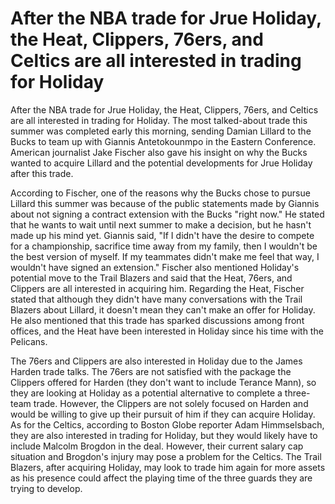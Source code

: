 #  After the NBA trade for Jrue Holiday, the Heat, Clippers, 76ers, and Celtics are all interested in trading for Holiday 
  After the NBA trade for Jrue Holiday, the Heat, Clippers, 76ers, and Celtics are all interested in trading for Holiday. The most talked-about trade this summer was completed early this morning, sending Damian Lillard to the Bucks to team up with Giannis Antetokounmpo in the Eastern Conference. American journalist Jake Fischer also gave his insight on why the Bucks wanted to acquire Lillard and the potential developments for Jrue Holiday after this trade.

According to Fischer, one of the reasons why the Bucks chose to pursue Lillard this summer was because of the public statements made by Giannis about not signing a contract extension with the Bucks "right now." He stated that he wants to wait until next summer to make a decision, but he hasn't made up his mind yet. Giannis said, "If I didn't have the desire to compete for a championship, sacrifice time away from my family, then I wouldn't be the best version of myself. If my teammates didn't make me feel that way, I wouldn't have signed an extension." Fischer also mentioned Holiday's potential move to the Trail Blazers and said that the Heat, 76ers, and Clippers are all interested in acquiring him. Regarding the Heat, Fischer stated that although they didn't have many conversations with the Trail Blazers about Lillard, it doesn't mean they can't make an offer for Holiday. He also mentioned that this trade has sparked discussions among front offices, and the Heat have been interested in Holiday since his time with the Pelicans.

The 76ers and Clippers are also interested in Holiday due to the James Harden trade talks. The 76ers are not satisfied with the package the Clippers offered for Harden (they don't want to include Terance Mann), so they are looking at Holiday as a potential alternative to complete a three-team trade. However, the Clippers are not solely focused on Harden and would be willing to give up their pursuit of him if they can acquire Holiday. As for the Celtics, according to Boston Globe reporter Adam Himmselsbach, they are also interested in trading for Holiday, but they would likely have to include Malcolm Brogdon in the deal. However, their current salary cap situation and Brogdon's injury may pose a problem for the Celtics. The Trail Blazers, after acquiring Holiday, may look to trade him again for more assets as his presence could affect the playing time of the three guards they are trying to develop.